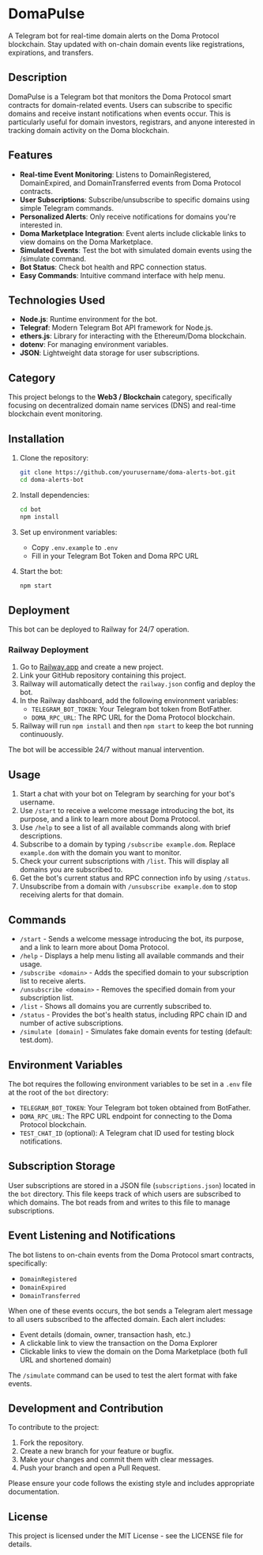 # DomaPulse

A Telegram bot for real-time domain alerts on the Doma Protocol blockchain. Stay updated with on-chain domain events like registrations, expirations, and transfers.

## Description

DomaPulse is a Telegram bot that monitors the Doma Protocol smart contracts for domain-related events. Users can subscribe to specific domains and receive instant notifications when events occur. This is particularly useful for domain investors, registrars, and anyone interested in tracking domain activity on the Doma blockchain.

## Features

- **Real-time Event Monitoring**: Listens to DomainRegistered, DomainExpired, and DomainTransferred events from Doma Protocol contracts.
- **User Subscriptions**: Subscribe/unsubscribe to specific domains using simple Telegram commands.
- **Personalized Alerts**: Only receive notifications for domains you're interested in.
- **Doma Marketplace Integration**: Event alerts include clickable links to view domains on the Doma Marketplace.
- **Simulated Events**: Test the bot with simulated domain events using the /simulate command.
- **Bot Status**: Check bot health and RPC connection status.
- **Easy Commands**: Intuitive command interface with help menu.

## Technologies Used

- **Node.js**: Runtime environment for the bot.
- **Telegraf**: Modern Telegram Bot API framework for Node.js.
- **ethers.js**: Library for interacting with the Ethereum/Doma blockchain.
- **dotenv**: For managing environment variables.
- **JSON**: Lightweight data storage for user subscriptions.

## Category

This project belongs to the **Web3 / Blockchain** category, specifically focusing on decentralized domain name services (DNS) and real-time blockchain event monitoring.

## Installation

1. Clone the repository:
   ```bash
   git clone https://github.com/yourusername/doma-alerts-bot.git
   cd doma-alerts-bot
   ```

2. Install dependencies:
   ```bash
   cd bot
   npm install
   ```

3. Set up environment variables:
   - Copy `.env.example` to `.env`
   - Fill in your Telegram Bot Token and Doma RPC URL

4. Start the bot:
   ```bash
   npm start
   ```

## Deployment

This bot can be deployed to Railway for 24/7 operation.

### Railway Deployment

1. Go to [Railway.app](https://railway.app) and create a new project.
2. Link your GitHub repository containing this project.
3. Railway will automatically detect the `railway.json` config and deploy the bot.
4. In the Railway dashboard, add the following environment variables:
   - `TELEGRAM_BOT_TOKEN`: Your Telegram bot token from BotFather.
   - `DOMA_RPC_URL`: The RPC URL for the Doma Protocol blockchain.
5. Railway will run `npm install` and then `npm start` to keep the bot running continuously.

The bot will be accessible 24/7 without manual intervention.

## Usage

1. Start a chat with your bot on Telegram by searching for your bot's username.
2. Use `/start` to receive a welcome message introducing the bot, its purpose, and a link to learn more about Doma Protocol.
3. Use `/help` to see a list of all available commands along with brief descriptions.
4. Subscribe to a domain by typing `/subscribe example.dom`. Replace `example.dom` with the domain you want to monitor.
5. Check your current subscriptions with `/list`. This will display all domains you are subscribed to.
6. Get the bot's current status and RPC connection info by using `/status`.
7. Unsubscribe from a domain with `/unsubscribe example.dom` to stop receiving alerts for that domain.

## Commands

- `/start` - Sends a welcome message introducing the bot, its purpose, and a link to learn more about Doma Protocol.
- `/help` - Displays a help menu listing all available commands and their usage.
- `/subscribe <domain>` - Adds the specified domain to your subscription list to receive alerts.
- `/unsubscribe <domain>` - Removes the specified domain from your subscription list.
- `/list` - Shows all domains you are currently subscribed to.
- `/status` - Provides the bot's health status, including RPC chain ID and number of active subscriptions.
- `/simulate [domain]` - Simulates fake domain events for testing (default: test.dom).

## Environment Variables

The bot requires the following environment variables to be set in a `.env` file at the root of the `bot` directory:

- `TELEGRAM_BOT_TOKEN`: Your Telegram bot token obtained from BotFather.
- `DOMA_RPC_URL`: The RPC URL endpoint for connecting to the Doma Protocol blockchain.
- `TEST_CHAT_ID` (optional): A Telegram chat ID used for testing block notifications.

## Subscription Storage

User subscriptions are stored in a JSON file (`subscriptions.json`) located in the `bot` directory. This file keeps track of which users are subscribed to which domains. The bot reads from and writes to this file to manage subscriptions.

## Event Listening and Notifications

The bot listens to on-chain events from the Doma Protocol smart contracts, specifically:

- `DomainRegistered`
- `DomainExpired`
- `DomainTransferred`

When one of these events occurs, the bot sends a Telegram alert message to all users subscribed to the affected domain. Each alert includes:
- Event details (domain, owner, transaction hash, etc.)
- A clickable link to view the transaction on the Doma Explorer
- Clickable links to view the domain on the Doma Marketplace (both full URL and shortened domain)

The `/simulate` command can be used to test the alert format with fake events.

## Development and Contribution

To contribute to the project:

1. Fork the repository.
2. Create a new branch for your feature or bugfix.
3. Make your changes and commit them with clear messages.
4. Push your branch and open a Pull Request.

Please ensure your code follows the existing style and includes appropriate documentation.

## License

This project is licensed under the MIT License - see the LICENSE file for details.


